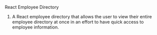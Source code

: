 React Employee Directory

1. A React employee directory that allows the user to view their entire employee directory at once in an effort to have quick access to employee information.


